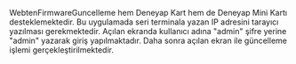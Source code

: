 WebtenFirmwareGuncelleme hem Deneyap Kart hem de Deneyap Mini Kartı desteklemektedir. Bu uygulamada seri terminala yazan IP adresini tarayıcı yazılması gerekmektedir. Açılan ekranda kullanıcı adına "admin" şifre yerine "admin" yazarak giriş yapılmaktadır. Daha sonra açılan ekran ile güncelleme işlemi gerçekleştirilmektedir.
